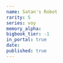 ```yaml
---
name: Satan's Robot
rarity: 5
series: voy
memory_alpha:
bigbook_tier: -1
in_portal: true
date:
published: true
---
```



